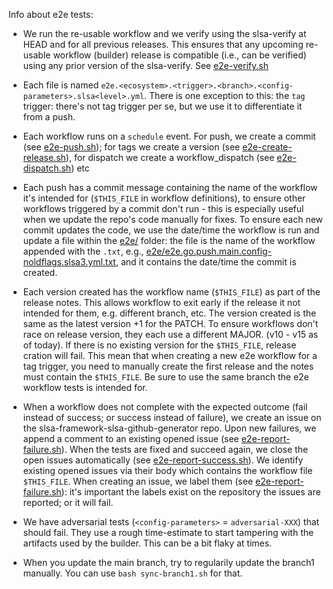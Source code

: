 Info about e2e tests:
- We run the re-usable workflow and we verify using the slsa-verify at HEAD and for all previous releases. This ensures that any upcoming re-usable workflow (builder) release is compatible (i.e., can be verified) using any prior version of the slsa-verify. See [e2e-verify.sh](https://github.com/slsa-framework/example-package/blob/main/.github/workflows/scripts/e2e-verify.sh)

- Each file is named `e2e.<ecosystem>.<trigger>.<branch>.<config-parameters>.slsa<level>.yml`. There is one exception to this: the `tag` trigger: there's not
tag trigger per se, but we use it to differentiate it from a push. 

- Each workflow runs on a `schedule` event. For push, we create a commit (see [e2e-push.sh](https://github.com/slsa-framework/example-package/blob/main/.github/workflows/scripts/e2e-push.sh)); for tags we create a version (see [e2e-create-release.sh](https://github.com/slsa-framework/example-package/blob/main/.github/workflows/scripts/e2e-create-release.sh)), for dispatch we create a workflow_dispatch (see [e2e-dispatch.sh](https://github.com/slsa-framework/example-package/blob/main/.github/workflows/scripts/e2e-dispatch.sh)) etc

- Each push has a commit message containing the name of the workflow it's intended for (`$THIS_FILE` in workflow definitions), to ensure other workflows triggered by
a commit don't run - this is especially useful when we update the repo's code manually for fixes. To ensure each new commit updates the code, we use the date/time the workflow is run and update a file within the [e2e/](https://github.com/slsa-framework/example-package/tree/main/e2e) folder: the file is the name of the workflow appended with the `.txt`, e.g., [e2e/e2e.go.push.main.config-noldflags.slsa3.yml.txt](https://github.com/slsa-framework/example-package/blob/main/e2e/e2e.go.push.main.config-noldflags.slsa3.yml.txt), and it contains the date/time the commit is created.

- Each version created has the workflow name (`$THIS_FILE`) as part of the release notes. This allows workflow to exit early if the release it not intended for them, e.g. different branch, etc. The version created is the same as the latest version +1 for the PATCH. To ensure workflows don't race on release version, they each use a different MAJOR. (v10 - v15 as of today). If there is no existing version for the `$THIS_FILE`, release cration will fail. This mean that when creating a new e2e workflow  for a tag trigger, you need to manually create the first release and the notes must contain the `$THIS_FILE`. Be sure to use the same branch the e2e workflow tests is intended for.

- When a workflow does not complete with the expected outcome (fail instead of success; or success instead of failure), we create an issue on the slsa-framework-slsa-github-generator repo. Upon new failures, we append a comment to an existing opened issue (see [e2e-report-failure.sh](https://github.com/slsa-framework/example-package/blob/main/.github/workflows/scripts/e2e-report-failure.sh)). When the tests are fixed and succeed again, we close the open issues automatically (see [e2e-report-success.sh](https://github.com/slsa-framework/example-package/blob/main/.github/workflows/scripts/e2e-report-success.sh)). We identify existing opened issues via their body which contains the workflow file `$THIS_FILE`. When creating an issue, we label them (see [e2e-report-failure.sh](https://github.com/slsa-framework/example-package/blob/main/.github/workflows/scripts/e2e-report-failure.sh)): it's important the labels exist on the repository the issues are reported; or it will fail.

- We have adversarial tests (`<config-parameters>` = `adversarial-XXX`) that should fail. They use a rough time-estimate to start tampering with the artifacts used by the builder. This can be a bit flaky at times.

- When you update the main branch, try to regularily update the branch1 manually. You can use `bash sync-branch1.sh` for that.